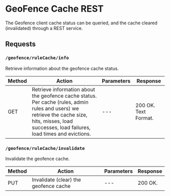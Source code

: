 # GeoFence Cache REST

The Geofence client cache status can be queried, and the cache cleared (invalidated) through a REST service.

## Requests

### `/geofence/ruleCache/info`

Retrieve information about the geofence cache status.

| Method | Action                                                                                                                                                                                            | Parameters | Response             |
|--------|---------------------------------------------------------------------------------------------------------------------------------------------------------------------------------------------------|------------|----------------------|
| GET    | Retrieve information about the geofence cache status. Per cache (rules, admin rules and users) we retrieve the cache size, hits, misses, load successes, load failures, load times and evictions. | ---      | 200 OK. Text Format. |

### `/geofence/ruleCache/invalidate`

Invalidate the geofence cache.

| Method | Action                                | Parameters | Response |
|--------|---------------------------------------|------------|----------|
| PUT    | Invalidate (clear) the geofence cache | ---      | 200 OK.  |
